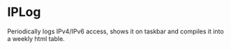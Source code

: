 # IPLog
Periodically logs IPv4/IPv6 access, shows it on taskbar and compiles it into a weekly html table.
